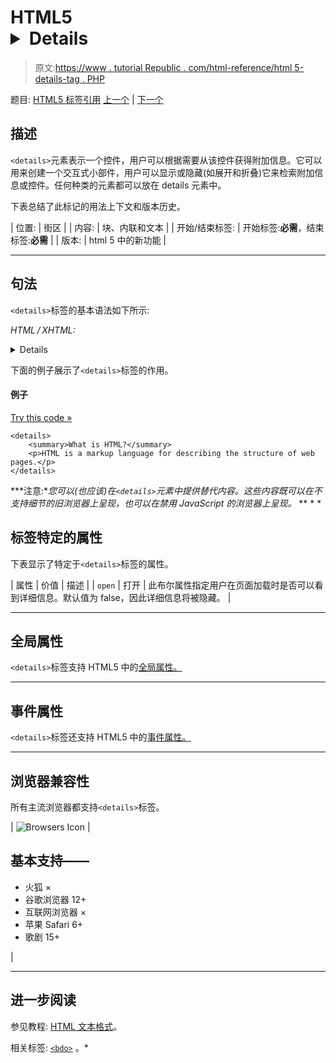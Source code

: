 # HTML5 <details>标签</details>

> 原文:[https://www . tutorial Republic . com/html-reference/html 5-details-tag . PHP](https://www.tutorialrepublic.com/html-reference/html5-details-tag.php)

题目: [HTML5 标签引用](html5-tags.php) [上一个](html-del-tag.php) | [下一个](html-dfn-tag.php)

## 描述

`<details>`元素表示一个控件，用户可以根据需要从该控件获得附加信息。它可以用来创建一个交互式小部件，用户可以显示或隐藏(如展开和折叠)它来检索附加信息或控件。任何种类的元素都可以放在 details 元素中。

下表总结了此标记的用法上下文和版本历史。

| 位置: | 街区 |
| 内容: | 块、内联和文本 |
| 开始/结束标签: | 开始标签:**必需**，结束标签:**必需** |
| 版本: | html 5 中的新功能 |

* * *

## 句法

`<details>`标签的基本语法如下所示:

*HTML / XHTML:* <details> ... </details>

下面的例子展示了`<details>`标签的作用。

#### 例子

[Try this code »](../codelab.php?topic=html5&file=details-tag "Try this code using online Editor")

```
<details>
    <summary>What is HTML?</summary>
    <p>HTML is a markup language for describing the structure of web pages.</p>
</details>
```

 ***注意:**您可以(也应该)在`<details>`元素中提供替代内容。这些内容既可以在不支持细节的旧浏览器上呈现，也可以在禁用 JavaScript 的浏览器上呈现。*  ** * *

## 标签特定的属性

下表显示了特定于`<details>`标签的属性。

| 属性 | 价值 | 描述 |
| `open` | 打开 | 此布尔属性指定用户在页面加载时是否可以看到详细信息。默认值为 false，因此详细信息将被隐藏。 |

* * *

## 全局属性

`<details>`标签支持 HTML5 中的[全局属性。](html5-global-attributes.php)

* * *

## 事件属性

`<details>`标签还支持 HTML5 中的[事件属性。](html5-event-attributes.php)

* * *

## 浏览器兼容性

所有主流浏览器都支持`<details>`标签。

| ![Browsers Icon](../Images/e9331123c77668c1832e541c2fca1002.png) | 

## 基本支持——

*   火狐 ×
*   谷歌浏览器 12+
*   互联网浏览器 ×
*   苹果 Safari 6+
*   歌剧 15+

 |

* * *

## 进一步阅读

参见教程: [HTML 文本格式](../html-tutorial/html-text-formatting.php)。

相关标签: [`<bdo>`](html-bdo-tag.php) 。*